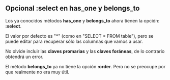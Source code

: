 <!-- -*- mode: markdown; coding: utf-8; -*- -->

## Opcional :select en has\_one y belongs\_to

Los ya conocidos métodos **has\_one** y **belongs\_to** ahora tienen la opción: **:select**.

El valor por defecto es "*" (como en "SELECT * FROM table"), pero se puede editar para recuperar sólo las columnas que vamos a usar.

No olvide incluir las **claves promarias** y las **claves foráneas**, de lo contrario obtendrá un error.

El método **belongs_to** ya no tiene la opción **:order**. Pero no se preocupe por que realmente no
era muy útil.


